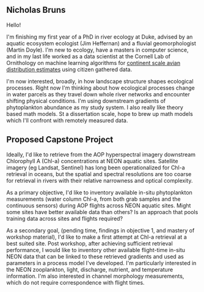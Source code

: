 ## Nicholas Bruns
Hello!

I'm finishing my first year of a PhD in river ecology at Duke, advised by an aquatic ecosystem ecologist (Jim Heffernan) and a fluvial geomorphologist (Martin Doyle). I'm new to ecology, have a masters in computer science, and in my last life worked as a data scientist at the Cornell Lab of Ornithology on machine learning algorithms for [continent scale avian distribution estimates](https://ebird.org/science/modeling/) using citizen gathered data.

I'm now interested, broadly, in how landscape structure shapes ecological processes. Right now I'm thinking about how ecological processes change in water parcels as they travel down whole river networks and encounter shifting physical conditions. I'm using downstream gradients of phytoplankton abundance as my study system. I also really like theory based math models. St a dissertation scale, hope to brew up math models which I'll confront with remotely measured data.



## Proposed Capstone Project
Ideally, I'd like to retrieve from the AOP hyperspectral imagery downstream Chlorophyll A (Chl-a) concentrations at NEON aquatic sites. Satellite imagery (eg Landsat, Sentinel) has long been operationalized for Chl-a retrieval in oceans, but the spatial and spectral resolutions are too coarse for retrieval in rivers with their relative narrowness and optical complexity.

As a primary objective, I'd like to inventory available in-situ phytoplankton measurements (water column Chl-a, from both grab samples and the continuous sensors) during AOP flights across NEON aquatic sites. Might some sites have better available data than others? Is an approach that pools training data across sites and flights required?


As a secondary goal, (pending time, findings in objective 1, and mastery of workshop material), I'd like to make a first attempt at Chl-a retrieval at a best suited site. Post workshop, after achieving sufficient retrieval performance, I would like to inventory other available flight-time in-situ NEON data that can be linked to these retrieved gradients and used as parameters in a process model I've developed. I'm particularly interested in the NEON zooplankton, light, discharge, nutrient, and temperature information. I'm also interested in channel morphology measurements, which do not require correspondence with flight times. 